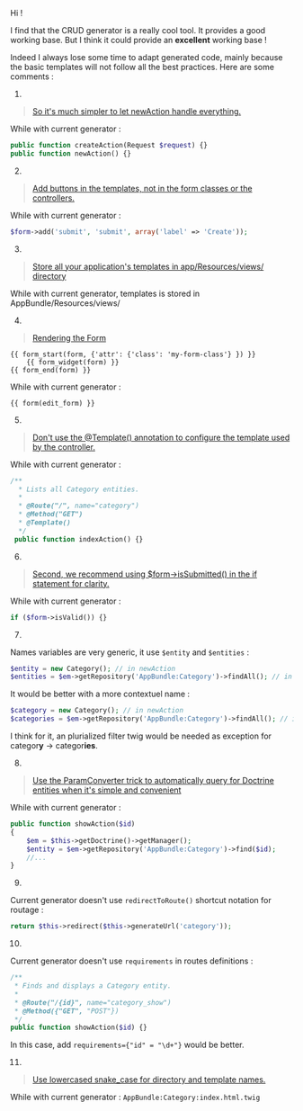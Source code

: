Hi !

I find that the CRUD generator is a really cool tool. It provides a good working base. But I think it could provide an **excellent** working base !

Indeed I always lose some time to adapt generated code, mainly because the basic templates will not follow all the best practices. Here are some comments : 

1)

> [So it's much simpler to let newAction handle everything.](http://symfony.com/doc/current/best_practices/forms.html#handling-form-submits)

While with current generator :

```php
public function createAction(Request $request) {}
public function newAction() {}
```

2)

> [Add buttons in the templates, not in the form classes or the controllers.](http://symfony.com/doc/current/best_practices/forms.html#form-button-configuration)

While with current generator :

```php
$form->add('submit', 'submit', array('label' => 'Create'));
```

3)

> [Store all your application's templates in app/Resources/views/ directory](http://symfony.com/doc/current/best_practices/templates.html#template-locations)

While with current generator, templates is stored in AppBundle/Resources/views/

4)

> [Rendering the Form](http://symfony.com/doc/current/best_practices/forms.html#rendering-the-form)

```twig
{{ form_start(form, {'attr': {'class': 'my-form-class'} }) }}
    {{ form_widget(form) }}
{{ form_end(form) }}
```

While with current generator :

```twig
{{ form(edit_form) }}
```

5)

> [Don't use the @Template() annotation to configure the template used by the controller.](http://symfony.com/doc/current/best_practices/controllers.html#template-configuration)

While with current generator :

```php
/**
  * Lists all Category entities.
  *
  * @Route("/", name="category")
  * @Method("GET")
  * @Template()
  */
 public function indexAction() {}
```

6)

> [Second, we recommend using $form->isSubmitted() in the if statement for clarity. ](http://symfony.com/doc/current/best_practices/forms.html#handling-form-submits)

While with current generator :

```php
if ($form->isValid()) {}
```

7) 

Names variables are very generic, it use ``$entity`` and ``$entities`` :

```php
$entity = new Category(); // in newAction
$entities = $em->getRepository('AppBundle:Category')->findAll(); // in indexAction
```

It would be better with a more contextuel name :

```php
$category = new Category(); // in newAction
$categories = $em->getRepository('AppBundle:Category')->findAll(); // in indexAction
```

I think for it, an plurialized filter twig would be needed as exception for categor**y** -> categor**ies**.

8)

> [Use the ParamConverter trick to automatically query for Doctrine entities when it's simple and convenient](http://symfony.com/doc/current/best_practices/controllers.html#using-the-paramconverter)

While with current generator :

```php
public function showAction($id)
{
    $em = $this->getDoctrine()->getManager();
    $entity = $em->getRepository('AppBundle:Category')->find($id);
    //...
}
```

9)

Current generator doesn't use ``redirectToRoute()`` shortcut notation for routage :

```php
return $this->redirect($this->generateUrl('category'));
```

10)

Current generator doesn't use ``requirements`` in routes definitions :

```php
/**
 * Finds and displays a Category entity.
 *
 * @Route("/{id}", name="category_show")
 * @Method({"GET", "POST"})
 */
public function showAction($id) {}
```

In this case, add ``requirements={"id" = "\d+"}`` would be better.

11)

> [Use lowercased snake_case for directory and template names.](http://symfony.com/doc/current/best_practices/templates.html#template-locations)

While with current generator : ``AppBundle:Category:index.html.twig``
